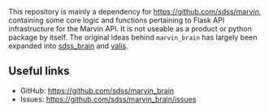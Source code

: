 This repository is mainly a dependency for https://github.com/sdss/marvin, containing some core
logic and functions pertaining to Flask API infrastructure for the Marvin API.  It is not useable as a product or python package by itself.  The original ideas behind ``marvin_brain`` has largely been expanded into [sdss_brain](https://github.com/sdss/sdss_brain) and [valis](https://github.com/sdss/valis).


Useful links
------------

- GitHub: https://github.com/sdss/marvin_brain
- Issues: https://github.com/sdss/marvin_brain/issues
